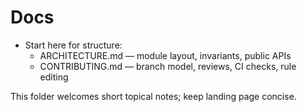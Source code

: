 # Docs

- Start here for structure:
  - ARCHITECTURE.md — module layout, invariants, public APIs
  - CONTRIBUTING.md — branch model, reviews, CI checks, rule editing

This folder welcomes short topical notes; keep landing page concise.
